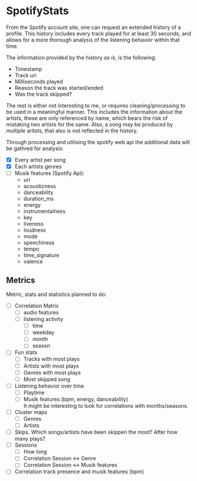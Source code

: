 # SpotifyStats

From the Spotify account site, one can request an extended history of a profile. This history includes every track played for at least 30 seconds, and allows for a more thorough analysis of the listening behavior within that time.  

The information provided by the history _as is_, is the following:

- Timestamp
- Track uri
- Milliseconds played
- Reason the track was started/ended
- Was the track skipped?

The rest is either not interesting to me, or requires cleaning/processing to be used in a meaningful manner.
This includes the information about the artists, these are only referenced by name, which bears the risk of mistaking two artists for the same. Also, a song may be produced by multiple aritsts, that also is not reflected in the history.

Through processing and utilising the spotify web api the additional data will be gathred for analysis:

- [x] Every artist per song
- [x] Each artists genres
- [ ] Musik features (Spotify Api):
  - uri
  - acousticness
  - danceability
  - duration_ms
  - energy
  - instrumentalness
  - key
  - liveness
  - loudness
  - mode
  - speechiness
  - tempo
  - time_signature
  - valence

## Metrics

Metric, stats and statistics planned to do:

- [ ] Correlation Matrix
  - [ ] audio features
  - [ ] listening activity
    - [ ] time
    - [ ] weekday
    - [ ] month
    - [ ] season
- [ ] Fun stats
  - [ ] Tracks with most plays
  - [ ] Artists with most plays
  - [ ] Genres with most plays
  - [ ] Most skipped song
- [ ] Listening behavior over time
  - [ ] Playtime
  - [ ] Musik features (bpm, energy, danceability) \
        It might be interesting to look for correlations with months/seasons.
- [ ] Cluster maps
  - [ ] Genres
  - [ ] Artists
- [ ] Skips. Which songs/artists have been skippen the most? After how many plays?
- [ ] Sessions
  - [ ] How long
  - [ ] Correlation Session <-> Genre
  - [ ] Correlation Session <-> Musik features
- [ ] Correlation track presence and musik features (bpm)
